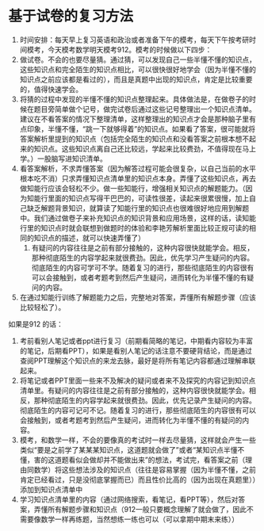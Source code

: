 # 基于试卷的复习方法

1. 时间安排：每天早上复习英语和政治或者准备下午的模考，每天下午按考研时间模考，今天模考数学明天模考912。模考的时候做以下四步：
2. 做试卷。不会的也要尽量猜。通过猜，可以发现自己一些半懂不懂的知识点，这些知识点和完全陌生的知识点相比，可以很快很好地学会（因为半懂不懂的知识点之前应该都是看过的），而且是真题中出现的知识点，肯定是比较重要的，值得快速学会。
3. 将猜的过程中发现的半懂不懂的知识点整理起来。具体做法是，在做卷子的时候在题目旁简单做个记号，做完试卷后通过这些记号整理出一个知识点清单。建议在不看答案的情况下整理清单，这样整理出的知识点才会是那种脑子里有点印象，半懂不懂，“跳一下就够得着”的知识点。如果看了答案，很可能就将答案解析里提到的知识点（包括完全陌生的知识点和没看答案之前根本想不起来的知识点。这些知识点离自己还比较远，学起来比较费劲，不值得现在马上学。）一股脑写进知识清单。
4. 看答案解析，不求弄懂答案（因为解答过程可能会很复杂，以自己当前的水平根本吃不消）只求弄懂知识点清单里的知识点本身。弄懂了这些知识点，再去做知能行应该会轻松不少。做一些知能行，增强相关知识点的解题能力。（因为知能行里面的知识点写得干巴巴的，可读性很差，读起来很累很慢，加上自己缺乏解题背景知识，就算读了知能行里的知识点也很难很好地应用到解题中。我们通过做卷子来补充知识点的知识背景和应用场景，这样的话，读知能行里的知识点时就会联想到做题时的体验和李艳芳解析里面比较正规可读的相同的知识点的描述，就可以快速弄懂了）
   1. 有疑问的内容往往是之前有部分接触的，这种内容很快就能学会。相反，那种彻底陌生的内容学起来就很费劲。因此，优先学习产生疑问的内容。彻底陌生的内容可学可不学。随着复习的进行，那些彻底陌生的内容很有可以会接触到，或者考题考到然后产生疑问，进而转化为半懂不懂的有疑问的内容。
5. 在通过知能行训练了解题能力之后，完整地对答案，弄懂所有解题步骤（应该比较轻松了）。

如果是912 的话：
1. 考前看别人笔记或者ppt进行复习（前期看简略的笔记，中期看内容较为丰富的笔记，后期看PPT），如果是看别人笔记的话注意不要硬背结论，而是通过查阅PPT理解这个知识点的来龙去脉，最好是将所有笔记内容都通过理解串联起来。
2. 将笔记或者PPT里面一些来不及解决的疑问或者来不及探究的内容记到知识点清单里。有疑问的内容往往是之前有部分接触的，这种内容很快就能学会。相反，那种彻底陌生的内容学起来就很费劲。因此，优先记录产生疑问的内容。彻底陌生的内容可记可不记。随着复习的进行，那些彻底陌生的内容很有可以会接触到，或者考题考到然后产生疑问，进而转化为半懂不懂的有疑问的内容。
3. 模考，和数学一样，不会的要像真的考试时一样去尽量猜，这样就会产生一些类似“要是之前学了某某某知识点，这道题就会做了”或者“某知识点半懂不懂，害的这道题看似会做却并不能做出来”的想法，考试完，看答案之前（理由同数学）将这些想法涉及的知识点（往往是容易掌握（因为半懂不懂，之前肯定已经看过，只是没彻底掌握而已）而且性价比高的（因为出现在真题里））添加到知识点清单中
4. 学习知识点清单里的内容（通过网络搜索，看笔记，看PPT等），然后对答案，弄懂所有解题步骤和知识点（912一般只要概念理解了就会做了，因此不需要像数学一样再练题，当然想练一练也可以（可以拿期中期末来练））
